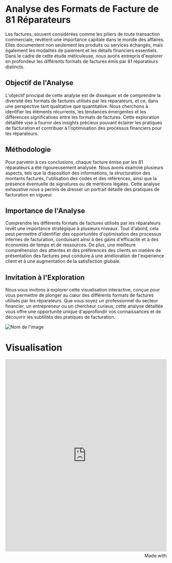 # Analyse des Formats de Facture de 81 Réparateurs

Les factures, souvent considérées comme les piliers de toute transaction commerciale, revêtent une importance capitale dans le monde des affaires. Elles documentent non seulement les produits ou services échangés, mais également les modalités de paiement et les détails financiers essentiels. Dans le cadre de cette étude méticuleuse, nous avons entrepris d'explorer en profondeur les différents formats de factures émis par 81 réparateurs distincts.

## Objectif de l'Analyse

L'objectif principal de cette analyse est de disséquer et de comprendre la diversité des formats de factures utilisés par les réparateurs, et ce, dans une perspective tant qualitative que quantitative. Nous cherchons à identifier les éléments récurrents, les tendances émergentes et les différences significatives entre les formats de factures. Cette exploration détaillée vise à fournir des insights précieux pouvant éclairer les pratiques de facturation et contribuer à l'optimisation des processus financiers pour les réparateurs.

## Méthodologie

Pour parvenir à ces conclusions, chaque facture émise par les 81 réparateurs a été rigoureusement analysée. Nous avons examiné plusieurs aspects, tels que la disposition des informations, la structuration des montants facturés, l'utilisation des codes et des références, ainsi que la présence éventuelle de signatures ou de mentions légales. Cette analyse exhaustive nous a permis de dresser un portrait détaillé des pratiques de facturation en vigueur.

## Importance de l'Analyse

Comprendre les différents formats de factures utilisés par les réparateurs revêt une importance stratégique à plusieurs niveaux. Tout d'abord, cela peut permettre d'identifier des opportunités d'optimisation des processus internes de facturation, conduisant ainsi à des gains d'efficacité et à des économies de temps et de ressources. De plus, une meilleure compréhension des attentes et des préférences des clients en matière de présentation des factures peut conduire à une amélioration de l'expérience client et à une augmentation de la satisfaction globale.

## Invitation à l'Exploration

Nous vous invitons à explorer cette visualisation interactive, conçue pour vous permettre de plonger au cœur des différents formats de factures utilisés par les réparateurs. Que vous soyez un professionnel du secteur financier, un entrepreneur ou un chercheur curieux, cette analyse détaillée vous offre une opportunité unique d'approfondir vos connaissances et de découvrir les subtilités des pratiques de facturation.

![Nom de l'image](https://github.com/thizirisaighi/Entreprise/raw/main/images%20formats%20.png)

# Visualisation 

<iframe src='https://flo.uri.sh/visualisation/16740266/embed' title='Interactive or visual content' class='flourish-embed-iframe' frameborder='0' scrolling='no' style='width:100%;height:600px;' sandbox='allow-same-origin allow-forms allow-scripts allow-downloads allow-popups allow-popups-to-escape-sandbox allow-top-navigation-by-user-activation'></iframe><div style='width:100%!;margin-top:4px!important;text-align:right!important;'><a class='flourish-credit' href='https://public.flourish.studio/visualisation/16740266/?utm_source=embed&utm_campaign=visualisation/16740266' target='_top' style='text-decoration:none!important'><img alt='Made with Flourish' src='https://public.flourish.studio/resources/made_with_flourish.svg' style='width:105px!important;height:16px!important;border:none!important;margin:0!important;'> </a></div>


